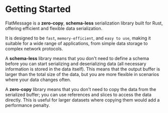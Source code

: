 # Getting Started

FlatMessage is a **zero-copy**, **schema-less** serialization library built for Rust, offering efficient and flexible data serialization.

It is designed to be `fast`, `memory-efficient`, and `easy to use`, making it suitable for a wide range of applications, from simple data storage to complex network protocols.

A **schema-less** library means that you don't need to define a schema before you can start serializing and deserializing data (all necessary information is stored in the data itself). This means that the output buffer is larger than the total size of the data, but you are more flexible in scenarios where your data changes often.

A **zero-copy** library means that you don't need to copy the data from the serialized buffer; you can use references and slices to access the data directly. This is useful for larger datasets where copying them would add a performance penalty.